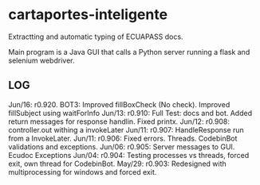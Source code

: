 # cartaportes-inteligente
Extractting and automatic typing of ECUAPASS docs.

Main program is a Java GUI that calls a Python server running a flask and selenium webdriver.

## LOG
Jun/16: r0.920. BOT3: Improved fillBoxCheck (No check). Improved fillSubject using waitForInfo
Jun/13: r0.910: Full Test: docs and bot. Added return messages for response handlin. Fixed printx.
Jun/12: r0.908: controller.out withing a invokeLater
Jun/11: r0.907: HandleResponse run from a InvokeLater.
Jun/11: r0.906: Fixed errors. Threads. CodebinBot validations and exceptions.
Jun/06: r0.905: Server messages to GUI. Ecudoc Exceptions 
Jun/04: r0.904: Testing processes vs threads, forced exit, own thread for CodebinBot.
May/29: r0.903: Redesigned with multiprocessing for windows and forced exit.

